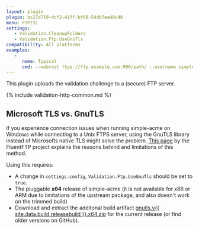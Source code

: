 ```yaml
---
layout: plugin
plugin: bc27d719-dcf2-41ff-bf08-54db7ea49c48
menu: FTP(S)
settings:
   - Validation.CleanupFolders
   - Validation.Ftp.UseGnuTls 
compatibility: All platforms
examples:
   -
      name: Typical
      cmd: ‑‑webroot ftps://ftp.example.com:990/path/ ‑‑username simpleacme ‑‑password *****
---
```

This plugin uploads the validation challenge to a (secure) FTP server.

{% include validation-http-common.md %}

## Microsoft TLS vs. GnuTLS
If you experience connection issues when running simple-acme on Windows while connecting to a Unix FTPS server, using the GnuTLS library
instead of Microsofts native TLS might solve the problem. [This page](https://github.com/robinrodricks/FluentFTP/wiki/FTPS-Connection-using-GnuTLS) 
by the FluentFTP project explains the reasons behind and limitations of this method.

Using this requires:
   - A change in `settings.config`, `Validation.Ftp.UseGnuTls` should be set to `true`.
   - The pluggable **x64** release of simple-acme (it is not available for x86 or ARM due to limitations of the upstream package, and also doesn't work on the trimmed build) 
   - Download and extract the additonal build artifact <a href="https://github.com/simple-acme/simple-acme/releases/download/{{ site.data.build.releasetag }}/gnutls.v{{ site.data.build.releasebuild }}.x64.zip">gnutls.v{{ site.data.build.releasebuild }}.x64.zip</a> for the current release (or find older versions on GitHub).